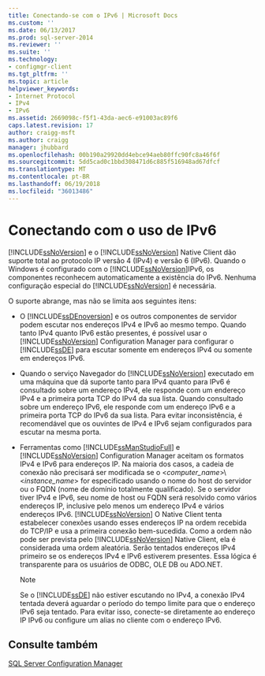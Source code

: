 ```yaml
---
title: Conectando-se com o IPv6 | Microsoft Docs
ms.custom: ''
ms.date: 06/13/2017
ms.prod: sql-server-2014
ms.reviewer: ''
ms.suite: ''
ms.technology:
- configmgr-client
ms.tgt_pltfrm: ''
ms.topic: article
helpviewer_keywords:
- Internet Protocol
- IPv4
- IPv6
ms.assetid: 2669098c-f5f1-43da-aec6-e91003ac89f6
caps.latest.revision: 17
author: craigg-msft
ms.author: craigg
manager: jhubbard
ms.openlocfilehash: 00b190a29920dd4ebce94aeb80ffc90fc8a46f6f
ms.sourcegitcommit: 5dd5cad0c1bbd308471d6c885f516948ad67dfcf
ms.translationtype: MT
ms.contentlocale: pt-BR
ms.lasthandoff: 06/19/2018
ms.locfileid: "36013486"
---
```

# <a name="connecting-using-ipv6"></a>Conectando com o uso de IPv6
  [!INCLUDE[ssNoVersion](../../includes/ssnoversion-md.md)] e o [!INCLUDE[ssNoVersion](../../includes/ssnoversion-md.md)] Native Client dão suporte total ao protocolo IP versão 4 (IPv4) e versão 6 (IPv6). Quando o Windows é configurado com o [!INCLUDE[ssNoVersion](../../includes/ssnoversion-md.md)]IPv6, os componentes reconhecem automaticamente a existência do IPv6. Nenhuma configuração especial do [!INCLUDE[ssNoVersion](../../includes/ssnoversion-md.md)] é necessária.  
  
 O suporte abrange, mas não se limita aos seguintes itens:  
  
-   O [!INCLUDE[ssDEnoversion](../../includes/ssdenoversion-md.md)] e os outros componentes de servidor podem escutar nos endereços IPv4 e IPv6 ao mesmo tempo. Quando tanto IPv4 quanto IPv6 estão presentes, é possível usar o [!INCLUDE[ssNoVersion](../../includes/ssnoversion-md.md)] Configuration Manager para configurar o [!INCLUDE[ssDE](../../includes/ssde-md.md)] para escutar somente em endereços IPv4 ou somente em endereços IPv6.  
  
-   Quando o serviço Navegador do [!INCLUDE[ssNoVersion](../../includes/ssnoversion-md.md)] executado em uma máquina que dá suporte tanto para IPv4 quanto para IPv6 é consultado sobre um endereço IPv4, ele responde com um endereço IPv4 e a primeira porta TCP do IPv4 da sua lista. Quando consultado sobre um endereço IPv6, ele responde com um endereço IPv6 e a primeira porta TCP do IPv6 da sua lista. Para evitar inconsistência, é recomendável que os ouvintes de IPv4 e IPv6 sejam configurados para escutar na mesma porta.  
  
-   Ferramentas como [!INCLUDE[ssManStudioFull](../../includes/ssmanstudiofull-md.md)] e [!INCLUDE[ssNoVersion](../../includes/ssnoversion-md.md)] Configuration Manager aceitam os formatos IPv4 e IPv6 para endereços IP. Na maioria dos casos, a cadeia de conexão não precisará ser modificada se o \<*computer_name*>\\<*instance_name*> for especificado usando o nome do host do servidor ou o FQDN (nome de domínio totalmente qualificado). Se o servidor tiver IPv4 e IPv6, seu nome de host ou FQDN será resolvido como vários endereços IP, inclusive pelo menos um endereço IPv4 e vários endereços IPv6. [!INCLUDE[ssNoVersion](../../includes/ssnoversion-md.md)] O Native Client tenta estabelecer conexões usando esses endereços IP na ordem recebida do TCP/IP e usa a primeira conexão bem-sucedida. Como a ordem não pode ser prevista pelo [!INCLUDE[ssNoVersion](../../includes/ssnoversion-md.md)] Native Client, ela é considerada uma ordem aleatória. Serão tentados endereços IPv4 primeiro se os endereços IPv4 e IPv6 estiverem presentes. Essa lógica é transparente para os usuários de ODBC, OLE DB ou ADO.NET.  
  
    > [!NOTE]  
    >  Se o [!INCLUDE[ssDE](../../includes/ssde-md.md)] não estiver escutando no IPv4, a conexão IPv4 tentada deverá aguardar o período do tempo limite para que o endereço IPv6 seja tentado. Para evitar isso, conecte-se diretamente ao endereço IP IPv6 ou configure um alias no cliente com o endereço IPv6.  
  
## <a name="see-also"></a>Consulte também  
 [SQL Server Configuration Manager](../../relational-databases/sql-server-configuration-manager.md)  
  
  